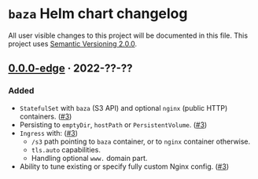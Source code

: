 `baza` Helm chart changelog
===========================

All user visible changes to this project will be documented in this file. This project uses [Semantic Versioning 2.0.0].




## [0.0.0-edge] · 2022-??-??
[0.0.0-edge]: /../../tree/helm%2Fbaza%2F0.0.0-edge/helm/baza

### Added

- `StatefulSet` with `baza` (S3 API) and optional `nginx` (public HTTP) containers. ([#3])
- Persisting to `emptyDir`, `hostPath` or `PersistentVolume`. ([#3])
- `Ingress` with: ([#3])
    - `/s3` path pointing to `baza` container, or to `nginx` container otherwise.
    - `tls.auto` capabilities.
    - Handling optional `www.` domain part.
- Ability to tune existing or specify fully custom Nginx config. ([#3])

[#3]: /../../pull/3




[Nginx]: https://www.nginx.com
[Semantic Versioning 2.0.0]: https://semver.org
